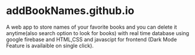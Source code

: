 # addBookNames.github.io
A web app to store names of your favorite books and you can delete it anytime(also search option to look for books)  with real time database using google firebase and HTML,CSS and javascipt for frontend (Dark Mode Feature is availaible on single click).
